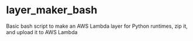 # layer_maker_bash
Basic bash script to make an AWS Lambda layer for Python runtimes, zip it, and upload it to AWS Lambda
